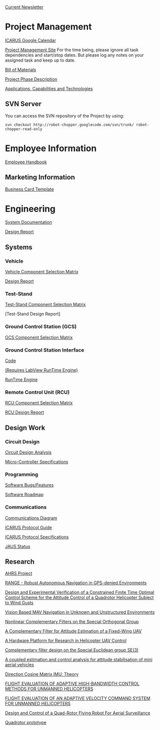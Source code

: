 [Current Newsletter](http://dgitz.ipower.com/projects/robochopper/Business/CurNewsletter.pdf)

# Project Management #
[ICARUS Google Calendar](http://www.google.com/calendar/embed?src=gopncetfl6f0aioen2mjkecg3o%40group.calendar.google.com&ctz=America/Chicago)

[Project Management Site](http://www.icarus.bpwasson.com)
For the time being, please ignore all task dependencies and start/stop dates.  But please log any notes on your assigned task and keep up to date.

[Bill of Materials](http://dgitz.ipower.com/projects/robochopper/Project%20Management/Bill%20of%20Materials.xls)

[Project Phase Description](http://dgitz.ipower.com/projects/robochopper/Project%20Management/Project_Phase_Descriptions.doc)

[Applications, Capabilities and Technologies](http://dgitz.ipower.com/projects/robochopper/Documentation/CapabilitiesTechnologies.pdf)
## SVN Server ##

You can access the SVN repository of the Project by using:
```
svn checkout http://robot-chopper.googlecode.com/svn/trunk/ robot-chopper-read-only
```

# Employee Information #

[Employee Handbook](http://dgitz.ipower.com/projects/robochopper/Business/EmployeeHandbook.doc)

## Marketing Information ##

[Business Card Template](http://dgitz.ipower.com/projects/robochopper/Marketing/Swag/BusCardTemplate.pub)

# Engineering #
[System Documentation](https://docs.google.com/Doc?docid=0Ac1I5roXKLwsZGd4eDRrNG1fNDBmajc0YmhkNQ&hl=en)

[Design Report](http://dgitz.ipower.com/projects/robochopper/Documentation/DesignReport.doc)
## Systems ##

### Vehicle ###

[Vehicle Component Selection Matrix](http://dgitz.ipower.com/projects/robochopper/Vehicle/Documentation/ComponentSelection.xls)

[Design Report](Vehicle.md)
### Test-Stand ###

[Test-Stand Component Selection Matrix](http://dgitz.ipower.com/projects/robochopper/TestStand/Documentation/ComponentSelection.xls)

[Test-Stand Design Report]
### Ground Control Station (GCS) ###

[GCS Component Selection Matrix](http://dgitz.ipower.com/projects/robochopper/Ground%20Station/Documentation/ComponentSelection.xls)
### Ground Control Station Interface ###

[Code](Source.md)

[(Requires LabView RunTime Engine)](Executable.md)

[RunTime Engine](LabView.md)

### Remote Control Unit (RCU) ###

[RCU Component Selection Matrix](http://dgitz.ipower.com/projects/robochopper/RemoteControl/Documentation/ComponentSelection.xls)

[RCU Design Report](http://dgitz.ipower.com/projects/robochopper/RemoteControl/Documentation/RCU%20Design%20Report.doc)

## Design Work ##

### Circuit Design ###
[Circuit Design Analysis](https://spreadsheets.google.com/ccc?key=0As1I5roXKLwsdDREeVJfLVR6SEpMN19sZW9Nc3pRRkE&hl=en)

[Micro-Controller Specifications](https://spreadsheets.google.com/ccc?key=0As1I5roXKLwsdEFNdmdYMkhQcVlCMzNmSWctSURKa3c&hl=en)

### Programming ###
[Software Bugs/Features](https://spreadsheets.google.com/ccc?key=0As1I5roXKLwsdDR6bFJib2l5eEhVN2Y3UF9iN0JDd0E&hl=en)

[Software Roadmap](https://spreadsheets.google.com/ccc?key=0As1I5roXKLwsdEY1a0FkejRfUEpEUjFXN3c3ME8wdlE&hl=en)

### Communications ###
[Communications Diagram](http://dgitz.ipower.com/projects/robochopper/Documentation/CommDiagram.pdf)

[ICARUS Protocol Guide](https://docs.google.com/Doc?docid=0Ac1I5roXKLwsZGd4eDRrNG1fNDNmNHAycTRkNA&hl=en)

[ICARUS Protocol Specifications](https://spreadsheets.google.com/ccc?key=0As1I5roXKLwsdG9qZ1A4T29ONU1xeTZhR1BLYnU0TEE&hl=en)

[JAUS Status](https://spreadsheets.google.com/ccc?key=0As1I5roXKLwsdExzcTNQV0ZNM2xncXRnUmNCY19nR2c&hl=en)

## Research ##
[AHRS Project](http://code.google.com/p/imumargalgorithm30042010sohm/)

[RANGE - Robust Autonomous Navigation in GPS-denied Environments](http://dgitz.ipower.com/projects/robochopper/Research/1066.pdf)

[Design and Experimental Verification of a Constrained Finite Time Optimal Control Scheme for the Attitude Control of a Quadrotor Helicopter Subject to Wind Gusts](http://dgitz.ipower.com/projects/robochopper/Research/1126.pdf)

[Vision Based MAV Navigation in Unknown and Unstructured Environments](http://dgitz.ipower.com/projects/robochopper/Research/1521.pdf)

[Nonlinear Complementary Filters on the Special Orthogonal Group](http://dgitz.ipower.com/projects/robochopper/Research/2008_MahHamPfl.TAC.pdf)

[A Complementary Filter for Attitude Estimation of a Fixed-Wing UAV](http://dgitz.ipower.com/projects/robochopper/Research/A%20Complementary%20Filter%20for%20Attitude%20Estimation%20of%20a%20Fixed-Wing%20UAV.pdf)

[A Hardware Platform for Research in Helicopter UAV Control](http://dgitz.ipower.com/projects/robochopper/Research/A%20Hardware%20Platform%20for%20Research.pdf)

[Complementary filter design on the Special Euclidean group SE(3)](http://dgitz.ipower.com/projects/robochopper/Research/Complementary%20filter%20design%20on%20the%20Special%20Euclidean%20group%20SE(3).pdf)

[A coupled estimation and control analysis for attitude stabilisation of mini aerial vehicles](http://dgitz.ipower.com/projects/robochopper/Research/CoupledEstimationAndControl.pdf)

[Direction Cosine Matrix IMU: Theory](http://dgitz.ipower.com/projects/robochopper/Research/DCMDraft2.pdf)

[FLIGHT EVALUATION OF ADAPTIVE HIGH-BANDWIDTH CONTROL METHODS FOR UNMANNED HELICOPTERS](http://dgitz.ipower.com/projects/robochopper/Research/FLIGHT%20EVALUATION%20OF%20ADAPTIVE%20HIGH-BANDWIDTH%20CONTROL%20METHODS%20FOR%20UNMANNED%20HELICOPTERS.pdf)

[FLIGHT EVALUATION OF AN ADAPTIVE VELOCITY COMMAND SYSTEM FOR UNMANNED HELICOPTERS](http://dgitz.ipower.com/projects/robochopper/Research/FLIGHT%20EVALUATION%20OF%20AN%20ADAPTIVE%20VELOCITY%20COMMAND%20SYSTEM%20FOR%20UNMANNED%20HELICOPTERS.pdf)

[Design and Control of a Quad-Rotor Flying Robot For Aerial Surveillance](http://dgitz.ipower.com/projects/robochopper/Research/Quad-Rotor-Paper.pdf)

[Quadrotor prototype](http://dgitz.ipower.com/projects/robochopper/Research/Tese_de_Mestrado.pdf)